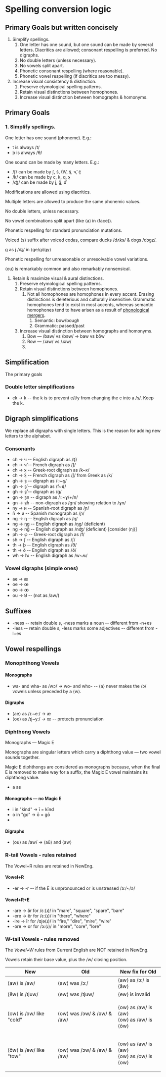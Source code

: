 # Spelling conversion logic

## Primary Goals but written concisely

1. Simplify spellings.
   1. One letter has one sound, but one sound can be made by several letters. Diacritics are allowed; consonant respelling is preferred. No digraphs.
   2. No double letters (unless necessary).
   3. No vowels split apart.
   4. Phonetic consonant respelling (where reasonable).
   5. Phonetic vowel respelling (if diacritics are too messy).
2. Increase visual consistency & distinction.
   1. Preserve etymological spelling patterns.
   2. Retain visual distinctions between homophones.
   3. Increase visual distinction between homographs & homonyms.

## Primary Goals

### 1. Simplify spellings.

One letter has one sound (phoneme).     E.g.:

* t is always /t/
* þ is always /θ/

One sound can be made by many letters.     E.g.:

* /ʃ/ can be made by ʃ, š, ťiV, ʞ̌, ч̌, ç̌
* /k/ can be made by c, k, q, ʞ
* /ʤ/ can be made by j, ǧ, ď

Modifications are allowed using diacritics.

Multiple letters are allowed to produce the same phonemic values.

No double letters, unless necessary.

No vowel combinations split apart (like ⟨a⟩ in ⟨face⟩).

Phonetic respelling for standard pronunciation mutations.

Voiced ⟨s⟩ suffix after voiced codas, compare ducks /dʌks/ & dogs /dɔɡz/.

g as j /ʤ/ in ⟨ge/gi/gy⟩

Phonetic respelling for unreasonable or unresolvable vowel variations.

⟨ou⟩ is remarkably common and also remarkably nonsensical.&#x20;



1. Retain & maximize visual & aural distinctions.
   1. Preserve etymological spelling patterns.
   2. Retain visual distinctions between homophones.
      1. Not all homophones are homophones in every accent. Erasing distinctions is deleterious and culturally insensitive. Grammatic homophones tend to exist in most accents, whereas semantic homophones tend to have arisen as a result of [phonological mergers](https://en.wikipedia.org/wiki/Category:Splits_and_mergers_in_English_phonology).
         1. Semantic: bow/bough
         2. Grammatic: passed/past
   3. Increase visual distinction between homographs and homonyms.
      1. Bow — /baw/ vs /bəw/ → baw vs bōw
      2. Row — /ɹaw/ vs /ɹəw/
      3.



## Simplification

The primary goals

### Double letter simplifications

* ck → k -- the k is to prevent e/i/y from changing the c into a /s/. Keep the k.

## Digraph simplifications

We replace all digraphs with single letters. This is the reason for adding new letters to the alphabet.

### Consonants

* ch → ч -- English digraph as /ʧ/
* ch → ч̌ -- French digraph as /ʃ/&#x20;
* ch → ʞ -- Greek-root digraph as /k\~x/
* ch → ʞ̌ -- French digraph as /ʃ/ from Greek as /k/&#x20;
* gh → ȝ -- digraph as /◌\~ɣ/
* gh → ȝ̌ -- digraph as /f\~ɸ/
* gh → ȝ̊ -- digraph as /ɡ/
* gn → ȝn -- digraph as /◌\~ɣ/+/n/
* gn → ȝ̊n -- non-digraph as /ɡn/ showing relation to /ɣn/
* ny → и -- Spanish-root digraph as /ɲ/
* ñ → и -- Spanish monograph as /ɲ/&#x20;
* ng → ŋ -- English digraph as /ŋ/&#x20;
* ng → ŋg -- English digraph as /ŋɡ/ (deficient)&#x20;
* ng → nǧ -- English digraph as /nʤ/ (deficient) \[consider ⟨nj⟩]
* ph → φ -- Greek-root digraph as /f/
* sh → ʃ -- English digraph as /ʃ/&#x20;
* th → þ -- English digraph as /θ/&#x20;
* th → ð -- English digraph as /ð/&#x20;
* wh → ƕ -- English digraph as /w\~ʍ/

### Vowel digraphs (simple ones)

* ae → æ
* oe → œ
* oo → ꝏ&#x20;
* ou → ȣ -- (not as /aw/)



## Suffixes

* -ness -- retain double s, -ness marks a noun -- different from -n+es
* -less -- retain double s, -less marks some adjectives -- different from -l+es



## Vowel respellings

### Monophthong Vowels&#x20;

#### Monographs

* wa- and wha- as /wɔ/ → wo- and who- -- ⟨a⟩ never makes the /ɔ/ vowels unless preceded by a ⟨w⟩.

#### Digraphs

* ⟨ae⟩ as /ɪː\~eː/ → æ&#x20;
* ⟨oe⟩ as /ɪj\~yː/ → œ -- protects pronunciation&#x20;



### Diphthong Vowels

Monographs — Magic E

Monographs are singular letters which carry a diphthong value — two vowel sounds together.&#x20;

Magic E diphthongs are considered as monographs because, when the final E is removed to make way for a suffix, the Magic E vowel maintains its diphthong value.



* a as&#x20;

#### Monographs — no Magic E

* i in "kind" → ī = kīnd&#x20;
* o in "go" → ō = gō&#x20;
*



#### Digraphs

* ⟨ou⟩ as /aw/ → ⟨aŭ⟩ and ⟨aw⟩





### R-tail Vowels - rules retained

The Vowel+R rules are retained in NewEng.

#### Vowel+R

* -er → -r -- if the E is unpronounced or is unstressed /ɜː/\~/ə/&#x20;

#### Vowel+R+E

* -are → ăr for /ɛː(ɹ)/ in "mare", "square", "spare", "bare"&#x20;
* -ere → ĕr for /ɛː(ɹ)/ in "there", "where"
* -ire → īr for /ɑjə(ɹ)/ in "fire," "dire", "mire", "wire"
* -ore → or for /ɔ:(ɹ)/ in "more", "core", "lore"



### W-tail Vowels - rules removed

The _Vowel+W_ rules from Current English are NOT retained in NewEng.&#x20;

Vowels retain their base value, plus the /w/ closing position.&#x20;

| New                      | Old                          | New fix for Old                                      |
| ------------------------ | ---------------------------- | ---------------------------------------------------- |
| ⟨aw⟩ is /aw/             | ⟨aw⟩ was /ɔː/                | ⟨aw⟩ as /ɔː/ is ⟨åw⟩                                |
| ⟨ēw⟩ is /ɪjuw/          | ⟨ew⟩ was /ɪjuw/              | ⟨ew⟩ is invalid                                      |
| ⟨ow⟩ is /ɔw/ like "cold" | ⟨ow⟩ was /ɔw/ & /əw/ & /aw/  | <p>⟨ow⟩ as /aw/ is ⟨aw⟩<br>⟨ow⟩ as /əw/ is ⟨ōw⟩</p> |
| ⟨ōw⟩ is /əw/ like "tow" | ⟨ow⟩ was /ɔw/ & /əw/ & /aw/  | <p>⟨ow⟩ as /aw/ is ⟨aw⟩<br>⟨ow⟩ as /ow/ is ⟨ow⟩</p>  |





